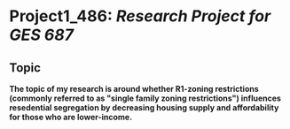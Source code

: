 # Project1_486: *Research Project for GES 687*

## Topic
**The topic of my research is around whether R1-zoning restrictions (commonly referred to as "single family zoning restrictions") influences resedential segregation by decreasing housing supply and affordability for those who are lower-income.**

